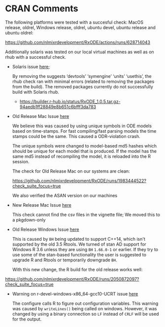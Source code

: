 # CRAN Comments

The following platforms were tested with a succesful check: MacOS release, oldrel, Windows
  release, oldrel, ubuntu devel, ubuntu release and ubuntu oldrel:

https://github.com/nlmixrdevelopment/RxODE/actions/runs/628714043

Additionally solaris was tested on our local virtual machines as well
as on rhub with a successful check.


* Solaris issue [here](https://www.r-project.org/nosvn/R.check/r-patched-solaris-x86/RxODE-00install.html);

  By removing the suggests ‘devtools’ ‘symengine’ ‘units’ ‘usethis’,
  the rhub check ran with minimal errors (related to removing the
  packages from the build). The removed packages currently do not
  successfully build with Solaris rhub.

  - https://builder.r-hub.io/status/RxODE_1.0.5.tar.gz-94aedb1ff28849e8b651c6bfff3da783

* Old Release Mac Issue [here](https://www.r-project.org/nosvn/R.check/r-oldrel-macos-x86_64/RxODE-00check.html)

  We believe this was caused by using unique symbols in ODE models
  based on time-stamps.  For fast compiling/fast parsing models the
  time stamps could be the same.  This caused a ODR-violation crash.

  The unique symbols were changed to model-based md5 hashes which
  should be unique for each model that is produced.  If the model has
  the same md5 instead of recompiling the model, it is reloaded into
  the R session.

  The check for Old Release Mac on our systems are clean:

  https://github.com/nlmixrdevelopment/RxODE/runs/1983444522?check_suite_focus=true

  We also verified the ASAN version on our machines

* New Release Mac Issue [here](https://www.r-project.org/nosvn/R.check/r-release-macos-x86_64/RxODE-00check.html)

  This check cannot find the csv files in the vignette file; We moved
  this to a pkgdown-only

* Old Release Windows Issue [here](https://www.r-project.org/nosvn/R.check/r-oldrel-windows-ix86+x86_64/RxODE-00check.html)

  This is caused by `BH` being updated to support C++14, which isn't
  supported by the old 3.5 Rtools.  We turned of stan AD support for
  Windows R 3.6 unless they are using `BH` `1.66.0-1` or earlier.  If
  they try to use some of the stan-based functionality the user is
  suggested to upgrade R and Rtools or temporarily downgrade `BH`.

  With this new change, the R build for the old release works well:

 https://github.com/nlmixrdevelopment/RxODE/runs/2050872097?check_suite_focus=true

* Warning on r-devel-windows-x86_64-gcc10-UCRT issue [here](https://www.r-project.org/nosvn/R.check/r-devel-windows-x86_64-gcc10-UCRT/RxODE-00check.html)

  The configure calls R to figure out configuration variables.  This
  warning was caused by `writeLines()` being called on windows.
  However, it was changed by using a binary connection so `LF` instead
  of `CRLF` will be used for the output.
